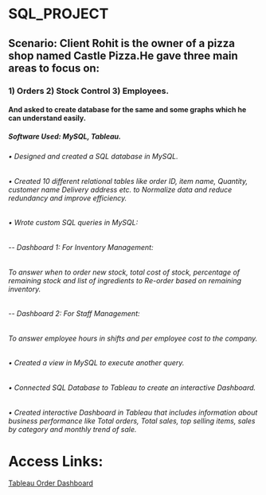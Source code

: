 # SQL_PROJECT
## Scenario: Client Rohit is the owner of a pizza shop named Castle Pizza.He gave three main areas to focus on: 
### 1) Orders 2) Stock Control 3) Employees.
#### And asked to create database for the same and some graphs which he can understand easily.
##### Software Used: MySQL, Tableau.
###### •	Designed and created a SQL database in MySQL.
###### • Created 10 different relational tables like order ID, item name, Quantity, customer name Delivery address etc. to Normalize data and  reduce redundancy and improve efficiency.
###### •	Wrote custom SQL queries in MySQL:
  ###### -- Dashboard 1: For Inventory Management: 
  ###### To answer when to order new stock, total cost of stock, percentage of  remaining stock and list of ingredients to Re-order based on remaining inventory.
  ###### -- Dashboard 2: For Staff Management:
  ###### To answer employee hours in shifts and per employee cost to the company.
###### • Created a view in MySQL to execute another query.
###### • Connected SQL Database to Tableau to create an interactive Dashboard.
###### • Created interactive Dashboard in Tableau that includes  information about business performance  like Total orders, Total sales, top selling items, sales by category and monthly trend of sale.

<h1>Access Links:</h1>
<a href="https://prod-apnortheast-a.online.tableau.com/t/mohitkumar787844/views/Castle_pizzaDashboard-Mohitkumar/OrderDashboard" target="_blank" >Tableau Order Dashboard</a>
